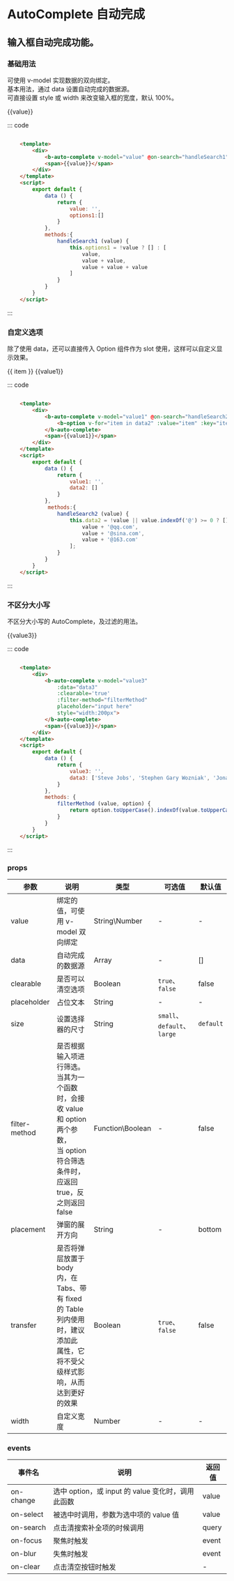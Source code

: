 
<script>
    export default {
        data () {
            return {
                value: '123',
                options1:[],
                value1: '',
                data2: [],
                value3: '',
                data3: ['Steve Jobs', 'Stephen Gary Wozniak', 'Jonathan Paul Ive']
            }
        },
        methods:{
            handleSearch1 (value) {
                this.options1 = !value ? [] : [
                    value,
                    value + value,
                    value + value + value
                ]
            },
            handleSearch2 (value) {
                setTimeout(_=>{
                    this.data2 = !value || value.indexOf('@') >= 0 ? [] : [
                        value + '@qq.com',
                        value + '@sina.com',
                        value + '@163.com'
                    ];
                },200)
            },
            filterMethod (value, option) {
                return option.toUpperCase().indexOf(value.toUpperCase()) !== -1;
            }
        }
    }
</script>

# AutoComplete 自动完成
输入框自动完成功能。
-----
### 基础用法 
可使用 v-model 实现数据的双向绑定。<br/>
基本用法，通过 data 设置自动完成的数据源。<br/>
可直接设置 style 或 width 来改变输入框的宽度，默认 100%。<br/>
<div class="example">
    <div class="example-box">
        <div>
            <b-auto-complete v-model="value" @on-search="handleSearch1" width='200' :data="options1"></b-auto-complete>   
            <span>{{value}}</span>
        </div>
    </div>
</div>

::: code
```html

    <template>
        <div>
            <b-auto-complete v-model="value" @on-search="handleSearch1" width='200' :data="options1"></b-auto-complete>   
            <span>{{value}}</span>
        </div>
    </template>
    <script>
        export default {
            data () {
                return {
                    value: '',
                    options1:[]
                }
            },
            methods:{
                handleSearch1 (value) {
                    this.options1 = !value ? [] : [
                        value,
                        value + value,
                        value + value + value
                    ]
                }
            }
        }
    </script>
```
:::

### 自定义选项
除了使用 data，还可以直接传入 Option 组件作为 slot 使用，这样可以自定义显示效果。
<div class="example">
    <div class="example-box">
        <div>
            <b-auto-complete v-model="value1" @on-search="handleSearch2" width='200'>
                <b-option v-for="item in data2" :value="item" :key="item">{{ item }}</b-option>
            </b-auto-complete>   
            <span>{{value1}}</span>
        </div>
    </div>
</div>

::: code
```html

    <template>
        <div>
            <b-auto-complete v-model="value1" @on-search="handleSearch2" width='200'>
                <b-option v-for="item in data2" :value="item" :key="item">{{ item }}</b-option>
            </b-auto-complete>   
            <span>{{value1}}</span>
        </div>
    </template>
    <script>
        export default {
            data () {
                return {
                    value1: '',
                    data2: []
                }
            },
             methods:{
                handleSearch2 (value) {
                    this.data2 = !value || value.indexOf('@') >= 0 ? [] : [
                        value + '@qq.com',
                        value + '@sina.com',
                        value + '@163.com'
                    ];
                }
            }
        }
    </script>
```
:::

### 不区分大小写 
不区分大小写的 AutoComplete，及过滤的用法。
<div class="example">
    <div class="example-box">
        <div>
            <b-auto-complete v-model="value3"
                :data="data3"
                :clearable='true'
                :filter-method="filterMethod"
                placeholder="input here"
                style="width:200px">
            </b-auto-complete>   
            <span>{{value3}}</span>
        </div>
    </div>
</div>

::: code
```html

    <template>
        <div>
            <b-auto-complete v-model="value3"
                :data="data3"
                :clearable='true'
                :filter-method="filterMethod"
                placeholder="input here"
                style="width:200px">
            </b-auto-complete>   
            <span>{{value3}}</span>
        </div>
    </template>
    <script>
        export default {
            data () {
                return {
                    value3: '',
                    data3: ['Steve Jobs', 'Stephen Gary Wozniak', 'Jonathan Paul Ive']
                }
            },
            methods: {
                filterMethod (value, option) {
                    return option.toUpperCase().indexOf(value.toUpperCase()) !== -1;
                }
            }
        }
    </script>
```
:::


### props
| 参数      | 说明    | 类型      | 可选值       | 默认值   |
|----------|--------|---------- |-------------  |-------- |
| value    | 绑定的值，可使用 v-model 双向绑定   | String\Number |	-   |     -    |
| data | 自动完成的数据源	|Array | - |   []  |
| clearable | 是否可以清空选项	|Boolean | `true`、`false` |   false  |
| placeholder | 占位文本		|String | - |   -  |
| size | 设置选择器的尺寸 | String  | `small`、`default`、`large` | `default`|
| filter-method | 是否根据输入项进行筛选。当其为一个函数时，会接收 value 和 option 两个参数，<br/>当 option 符合筛选条件时，应返回 true，反之则返回 false	| Function\Boolean | - |   false  |
| placement | 弹窗的展开方向	| String |	-   |    bottom  |
| transfer | 是否将弹层放置于 body 内，在 Tabs、带有 fixed 的 Table 列内使用时，建议添加此<br/>属性，它将不受父级样式影响，从而达到更好的效果	| Boolean | `true`、`false` |   false  |
| width | 自定义宽度	| Number |	-   |     -   |

### events
| 事件名	      | 说明	    | 返回值 |
|-------------|---------|----------|
| on-change   | 选中 option，或 input 的 value 变化时，调用此函数 | value |
| on-select   | 被选中时调用，参数为选中项的 value 值 | value |
| on-search   | 点击清搜索补全项的时候调用 | query |
| on-focus   | 聚焦时触发	 | event |
| on-blur   | 失焦时触发	 | event |
| on-clear   | 点击清空按钮时触发 | - |
